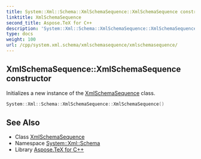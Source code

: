 ```yaml
---
title: System::Xml::Schema::XmlSchemaSequence::XmlSchemaSequence constructor
linktitle: XmlSchemaSequence
second_title: Aspose.TeX for C++
description: 'System::Xml::Schema::XmlSchemaSequence::XmlSchemaSequence constructor. Initializes a new instance of the XmlSchemaSequence class in C++.'
type: docs
weight: 100
url: /cpp/system.xml.schema/xmlschemasequence/xmlschemasequence/
---
```

## XmlSchemaSequence::XmlSchemaSequence constructor


Initializes a new instance of the [XmlSchemaSequence](../) class.

```cpp
System::Xml::Schema::XmlSchemaSequence::XmlSchemaSequence()
```

## See Also

* Class [XmlSchemaSequence](../)
* Namespace [System::Xml::Schema](../../)
* Library [Aspose.TeX for C++](../../../)
